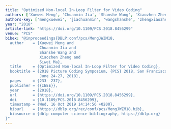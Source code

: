 ```yaml
---
title: "Optimized Non-local In-Loop Filter for Video Coding"
authors: ['Xuewei Meng', 'Chuanmin Jia', 'Shanshe Wang', 'Xiaozhen Zheng', 'Siwei Ma']
authors-key: ['mengxuewei', 'jiachuanmin', 'wangshanshe', 'zhengxiaozhen', 'masiwei']
year: "2018"
article-link: "https://doi.org/10.1109/PCS.2018.8456299"
venue: "PCS"
bibex: "@inproceedings{DBLP:conf/pcs/MengJWZM18,
  author    = {Xuewei Meng and
               Chuanmin Jia and
               Shanshe Wang and
               Xiaozhen Zheng and
               Siwei Ma},
  title     = {Optimized Non-local In-Loop Filter for Video Coding},
  booktitle = {2018 Picture Coding Symposium, {PCS} 2018, San Francisco, CA, USA,
               June 24-27, 2018},
  pages     = {233--237},
  publisher = {{IEEE}},
  year      = {2018},
  url       = {https://doi.org/10.1109/PCS.2018.8456299},
  doi       = {10.1109/PCS.2018.8456299},
  timestamp = {Wed, 16 Oct 2019 14:14:56 +0200},
  biburl    = {https://dblp.org/rec/conf/pcs/MengJWZM18.bib},
  bibsource = {dblp computer science bibliography, https://dblp.org}
}"
---
```

